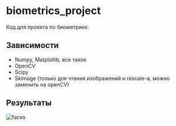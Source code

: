# biometrics_project

Код для проекта по биометрике.

## Зависимости
* Numpy, Matplotlib, все такое
* OpenCV
* Scipy
* Skimage (только для чтения изображений и rescale-а, можно заменить на openCV)

## Результаты
![faces](animation.gif)
